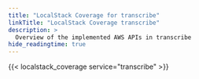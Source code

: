 ```yaml
---
title: "LocalStack Coverage for transcribe"
linkTitle: "LocalStack Coverage transcribe"
description: >
  Overview of the implemented AWS APIs in transcribe
hide_readingtime: true
---
```


{{< localstack_coverage service="transcribe" >}}

